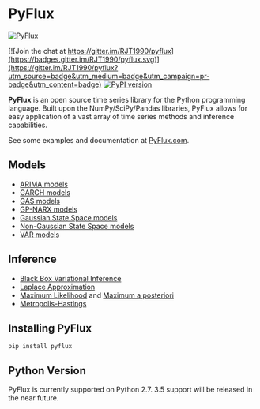 # PyFlux
[![PyFlux](http://pyflux.com/pyflux.png)](http://www.pyflux.com/)

[![Join the chat at https://gitter.im/RJT1990/pyflux](https://badges.gitter.im/RJT1990/pyflux.svg)](https://gitter.im/RJT1990/pyflux?utm_source=badge&utm_medium=badge&utm_campaign=pr-badge&utm_content=badge)
[![PyPI version](https://badge.fury.io/py/pyflux.svg)](https://badge.fury.io/py/pyflux)

__PyFlux__ is an open source time series library for the Python programming language. Built upon the NumPy/SciPy/Pandas libraries, PyFlux allows for easy application of a vast array of time series methods and inference capabilities.

See some examples and documentation at [PyFlux.com](http://www.pyflux.com/).

## Models

- [ARIMA models](http://www.pyflux.com/notebooks/ARIMA.html)
- [GARCH models](http://www.pyflux.com/notebooks/GARCH.html)
- [GAS models](http://www.pyflux.com/notebooks/GAS.html)
- [GP-NARX models](http://www.pyflux.com/notebooks/GPNARX.html)
- [Gaussian State Space models](http://www.pyflux.com/notebooks/GaussianStateSpace.html)
- [Non-Gaussian State Space models](http://www.pyflux.com/notebooks/NonGaussianStateSpace.html)
- [VAR models](http://www.pyflux.com/notebooks/VAR.html)

## Inference

- [Black Box Variational Inference](http://www.pyflux.com/notebooks/BBVI.html)
- [Laplace Approximation](http://www.pyflux.com/notebooks/Laplace.html)
- [Maximum Likelihood](http://www.pyflux.com/notebooks/MLE.html) and [Maximum a posteriori](http://www.pyflux.com/notebooks/MAP.html)
- [Metropolis-Hastings](http://www.pyflux.com/notebooks/MetropolisHastings.html)

## Installing PyFlux

```{bash}
pip install pyflux
```

## Python Version

PyFlux is currently supported on Python 2.7. 3.5 support will be released in the near future.
